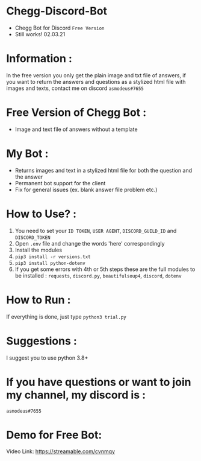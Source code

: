 # Chegg-Discord-Bot
- Chegg Bot for Discord ```Free Version```
- Still works! 02.03.21

# Information :
In the free version you only get the plain image and txt file of answers, if you want to return the answers and questions as a stylized html file with images and texts, contact me on discord ```asmodeus#7655```

# Free Version of Chegg Bot :
- Image and text file of answers without a template

# My Bot :
- Returns images and text in a stylized html file for both the question and the answer
- Permanent bot support for the client
- Fix for general issues (ex. blank answer file problem etc.)

# How to Use? :
1. You need to set your ```ID TOKEN```, ```USER AGENT```, ```DISCORD_GUILD_ID``` and ```DISCORD_TOKEN```
2. Open ```.env``` file and change the words 'here' correspondingly
3. Install the modules
4. ```pip3 install -r versions.txt```
5. ```pip3 install python-dotenv```
6. If you get some errors with 4th or 5th steps these are the full modules to be installed : ```requests```, ```discord.py```, ```beautifulsoup4```, ```discord```, ```dotenv```

# How to Run :
If everything is done, just type ```python3 trial.py```

# Suggestions :
I suggest you to use python 3.8+

# If you have questions or want to join my channel, my discord is :
```asmodeus#7655```

# Demo for Free Bot:
Video Link: https://streamable.com/cvnmqy
